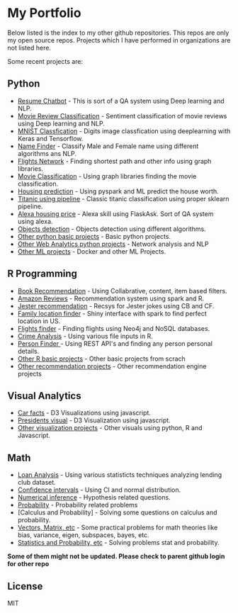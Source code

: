 # My Portfolio

Below listed is the index to my other github repositories. This repos are only my open source repos. Projects which I have performed in organizations are not listed here.

Some recent projects are:

## Python

* [Resume Chatbot] - This is sort of a QA system using Deep learning and NLP.
* [Movie Review Classification] - Sentiment classification of movie reviews using Deep learning and NLP.
* [MNIST Classfication] - Digits image classfication using deeplearning with Keras and Tensorflow. 
* [Name Finder] - Classify Male and Female name using different algorithms ans NLP.
* [Flights Network] - Finding shortest path and other info using graph libraries.
* [Movie Classification] - Using graph libraries finding the movie classification.
* [Housing prediction] - Using pyspark and ML predict the house worth.
* [Titanic using pipeline] - Classic titanic classification using proper sklearn pipeline.
* [Alexa housing price] - Alexa skill using FlaskAsk. Sort of QA system using alexa.
* [Objects detection] - Objects detection using different algorithms.
* [Other python basic projects] - Basic python projects.
* [Other Web Analytics python projects] - Network analysis and NLP
* [Other ML projects] - Docker and other ML Projects.

## R Programming
* [Book Recommendation] - Using Collabrative, content, item based filters.
* [Amazon Reviews] - Recommendation system using spark and R.
* [Jester recommendation] - Recsys for Jester jokes using CB and CF.
* [Family location finder] - Shiny interface with spark to find perfect location in US.
* [Flights finder] - Finding flights using Neo4j and NoSQL databases.
* [Crime Analysis] - Using various file inputs in R.
* [Person Finder ] - Using REST API's and finding any person personal  details.
* [Other R basic projects] - Other basic projects from scrach
* [Other recommendation projects] - Other recommendation engine projects

## Visual Analytics
* [Car facts] - D3 Visualizations using javascript.
* [Presidents visual] - D3 Visualization using javascript.
* [Other visualization projects] - Other visuals using python, R and Javascript.

## Math
* [Loan Analysis] - Using various statisticts techniques analyzing lending club dataset.
* [Confidence intervals] - Using CI and normal distribution.
* [Numerical inference] - Hypothesis related questions.
* [Probability] - Probability related problems
* [Calculus and Probability] - Solving some questions on calculus and probability.
* [Vectors, Matrix, etc] - Some practical problems for math theories like bias, variance, eigen, subspaces, bayes, etc.
* [Statistics and Probability, etc] - Solving problems stat and probability.


**Some of them might not be updated. Please check to parent github login for other repo**

License
----

MIT

[//]: # (These are reference links used in the body of this note and get stripped out when the markdown processor does its job. There is no need to format nicely because it shouldn't be seen. Thanks SO - http://stackoverflow.com/questions/4823468/store-comments-in-markdown-syntax)

[//]: # (Python)
[NYC Data Science Challenge]: <https://github.com/bvshyam/NYC_Taxi_Challenge>
[Resume Chatbot]: <https://github.com/bvshyam/cuny_data_science_repo/tree/master/620%20-%20Web%20Analytics/Project4_IMDB_classifier>
[Movie Review Classification]: <https://github.com/bvshyam/cuny_data_science_repo/tree/master/620%20-%20Web%20Analytics/Project4_IMDB_classifier>
[MNIST Classfication]: <https://github.com/bvshyam/cuny_data_science_repo/tree/master/622%20-%20Machine%20Learning/project-deep_learning>
[Name Finder]: <https://github.com/bvshyam/cuny_data_science_repo/tree/master/620%20-%20Web%20Analytics/Project3_name_finder>
[Flights Network]: <https://github.com/bvshyam/cuny_data_science_repo/tree/master/620%20-%20Web%20Analytics/Project2_Flight_Movies/Project2_flights>
[Movie Classification]: <https://github.com/bvshyam/cuny_data_science_repo/blob/master/620%20-%20Web%20Analytics/Project2_Flight_Movies/Project2_Movies/movies.ipynb>
[Housing prediction]: <https://github.com/bvshyam/cuny_data_science_repo/tree/master/622%20-%20Machine%20Learning/homework-5-spark>
[Titanic using pipeline]: <https://github.com/bvshyam/cuny_data_science_repo/tree/master/622%20-%20Machine%20Learning/homework-2-ml_pipeline>
[Alexa housing price]: <https://github.com/bvshyam/cuny_data_science_repo/tree/master/602%20-%20Python/Final_project_housing>
[Objects detection]: <https://github.com/bvshyam/cuny_data_science_repo/tree/master/602%20-%20Python/Assignment%208%20-%20Image%20Processing/Assignment>
[Other python basic projects]: <https://github.com/bvshyam/cuny_data_science_repo/tree/master/602%20-%20Python>
[Other Web Analytics python projects]: <https://github.com/bvshyam/cuny_data_science_repo/tree/master/620%20-%20Web%20Analytics>
[Other ML projects]: <https://github.com/bvshyam/cuny_data_science_repo/tree/master/622%20-%20Machine%20Learning>

[//]: # (R Programming)
[Book Recommendation]: <https://github.com/bvshyam/cuny_data_science_repo/tree/master/643%20-%20Recommendation%20System/Final%20Project>
[Amazon Reviews]: <https://github.com/bvshyam/cuny_data_science_repo/tree/master/643%20-%20Recommendation%20System/Unit%205%20-%20Spark>
[Jester recommendation]: <https://github.com/bvshyam/cuny_data_science_repo/tree/master/643%20-%20Recommendation%20System/Unit%202%20-%20CB%20and%20CF%20Filtering>
[Family location finder]: <https://github.com/bvshyam/cuny_data_science_repo/tree/master/607%20-%20R%20Programming/Final%20project>
[Flights finder]: <https://github.com/bvshyam/cuny_data_science_repo/tree/master/607%20-%20R%20Programming/Project%204%20-%20NoSQL%20and%20Graph>
[Crime Analysis]: <https://github.com/bvshyam/cuny_data_science_repo/tree/master/607%20-%20R%20Programming/Project%203%20-%20Crime%20Analysis>
[Person Finder ]: <https://github.com/bvshyam/cuny_data_science_repo/tree/master/607%20-%20R%20Programming/Week%209%20-%20Working%20with%20API>
[Other R basic projects]: <https://github.com/bvshyam/cuny_data_science_repo/tree/master/607%20-%20R%20Programming>
[Other recommendation projects]: <https://github.com/bvshyam/cuny_data_science_repo/tree/master/643%20-%20Recommendation%20System>

[//]: # (Visual Analytics)
[Car facts]: <https://github.com/bvshyam/cuny_data_science_repo/tree/master/608%20-%20Visual%20Analytics/Final%20Project>
[Presidents visual]: <https://github.com/bvshyam/cuny_data_science_repo/tree/master/608%20-%20Visual%20Analytics/Homework%205%20-%20Javascript> 
[Other visualization projects]: <https://github.com/bvshyam/cuny_data_science_repo/tree/master/608%20-%20Visual%20Analytics>


[//]: # (Math)
[Loan Analysis]: <https://github.com/bvshyam/cuny_data_science_repo/tree/master/606%20-%20Statistics/Project>
[Confidence intervals]: <https://github.com/bvshyam/cuny_data_science_repo/tree/master/606%20-%20Statistics/Chapter%204%20-%20Statistical%20Inference>
[Numerical inference]: <https://github.com/bvshyam/cuny_data_science_repo/tree/master/606%20-%20Statistics/Chapter%205%20-%20Numerical%20Data>
[Probability]: <https://github.com/bvshyam/cuny_data_science_repo/tree/master/606%20-%20Statistics/Chapter%202%20-%20Probability/Lab2>
[Calculas and Probability]: <https://github.com/bvshyam/cuny_data_science_repo/tree/master/605%20-%20Computational%20Mathematics/Week%2013%20-%20Calculus>
[Vectors, Matrix, etc]: <https://github.com/bvshyam/cuny_data_science_repo/tree/master/605%20-%20Computational%20Mathematics>
[Statistics and Probability, etc]: <https://github.com/bvshyam/cuny_data_science_repo/tree/master/606%20-%20Statistics>
